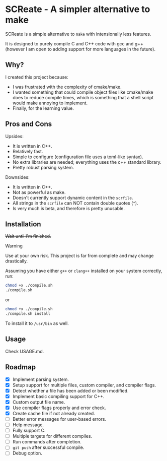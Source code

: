 # SCReate - A simpler alternative to make

SCReate is a simple alternative to `make` with intensionally less features.

It is designed to purely compile C and C++ code with gcc and g++ (however I am open to adding support for more languages in the future).

## Why?

I created this project because:
- I was frustrated with the complexity of cmake/make.
- I wanted something that could compile object files like cmake/make does to reduce compile times, which is something that a shell script would make annoying to implement.
- Finally, for the learning value.

## Pros and Cons

Upsides:
- It is written in C++.
- Relatively fast.
- Simple to configure (configuration file uses a toml-like syntax).
- No extra libraries are needed; everything uses the c++ standard library.
- Pretty robust parsing system.

Downsides:
- It is written in C++.
- Not as powerful as make.
- Doesn't currently support dynamic content in the `scrfile`.
- All strings in the `scrfile` can NOT contain double quotes (`"`).
- Is very much is beta, and therefore is pretty unusable.


## Installation
~~Wait until I'm finished.~~ 

> [!Warning]
> Use at your own risk. This project is far from complete and may change drastically.

Assuming you have either `g++` or `clang++` installed on your system correctly, run:
```bash
chmod +x ./compile.sh
./compile.sh
```

or

```bash
chmod +x ./compile.sh
./compile.sh install
```

To install it to `/usr/bin` as well.

## Usage
Check USAGE.md.

## Roadmap

- [x] Implement parsing system.
- [x] Setup support for multiple files, custom compiler, and compiler flags.
- [x] Detect whether a file has been added or been modified.
- [x] Implement basic compiling support for C++.
- [x] Custom output file name.
- [x] Use compiler flags properly and error check.
- [x] Create cache file if not already created.
- [ ] Better error messages for user-based errors.
- [ ] Help message.
- [ ] Fully support C.
- [ ] Multiple targets for different compiles.
- [ ] Run commands after completion.
- [ ] `git push` after successful compile.
- [ ] Debug option.

